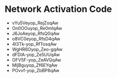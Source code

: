 # Network Activation Code
* vYu5Veyop_RejZoqAw
* On0OOuyop_Re0mIqAw
* J6JoAeyop_RfsQ0qAw
* o8VC0eyop_RfsD4qAw
* 4I3Tk-yop_RfTosqAw
* WgHR6Oyop_Zeo-gqAw
* dFDIA-yop_Ze5UUqAw
* OFV5F-yop_ZeAVQqAw
* MljBguyop_Zf6EYqAw
* POvvf-yop_ZbBP8qAw